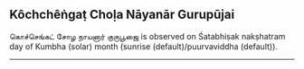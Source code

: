 ## Kôchchêṅgaṭ Choḷa Nāyanār Gurupūjai
கொச்செங்கட் சோழ நாயனார் குருபூஜை is observed on Śatabhiṣak nakṣhatram day of Kumbha (solar) month (sunrise (default)/puurvaviddha (default)).



---
